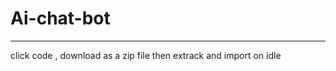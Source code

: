 # Ai-chat-bot
-------------------------------------------------------------------------------------------------

click code , download as a zip file 
then extrack and import on idle
